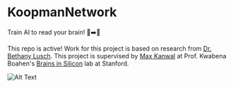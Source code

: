# KoopmanNetwork
Train AI to read your brain! 🤖➡️🧠

This repo is active! Work for this project is based on research from [Dr. Bethany Lusch](https://github.com/BethanyL). This project is supervised by [Max Kanwal](https://neuroscience.stanford.edu/people/max-kanwal) at Prof. Kwabena Boahen's [Brains in Silicon](http://web.stanford.edu/group/brainsinsilicon/) lab at Stanford.



![Alt Text](https://media.giphy.com/media/vFKqnCdLPNOKc/giphy.gif)
